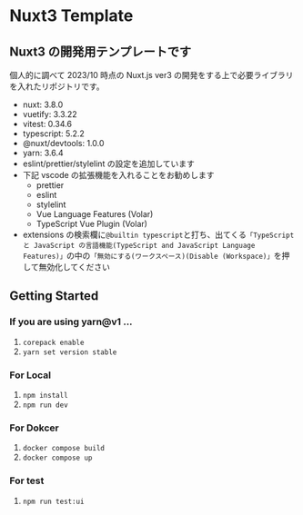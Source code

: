 # Nuxt3 Template

## Nuxt3 の開発用テンプレートです

個人的に調べて 2023/10 時点の Nuxt.js ver3 の開発をする上で必要ライブラリを入れたリポジトリです。

- nuxt: 3.8.0
- vuetify: 3.3.22
- vitest: 0.34.6
- typescript: 5.2.2
- @nuxt/devtools: 1.0.0
- yarn: 3.6.4
- eslint/prettier/stylelint の設定を追加しています
- 下記 vscode の拡張機能を入れることをお勧めします
  - prettier
  - eslint
  - stylelint
  - Vue Language Features (Volar)
  - TypeScript Vue Plugin (Volar)
- extensions の検索欄に`@builtin typescript`と打ち、出てくる`「TypeScript と JavaScript の言語機能(TypeScript and JavaScript Language Features)」`の中の`「無効にする(ワークスペース)(Disable (Workspace)」`を押して無効化してください

## Getting Started

### If you are using yarn@v1 ...

1. `corepack enable`
2. `yarn set version stable`

### For Local

1. `npm install`
2. `npm run dev`

### For Dokcer

1. `docker compose build`
2. `docker compose up`

### For test

1. `npm run test:ui`
